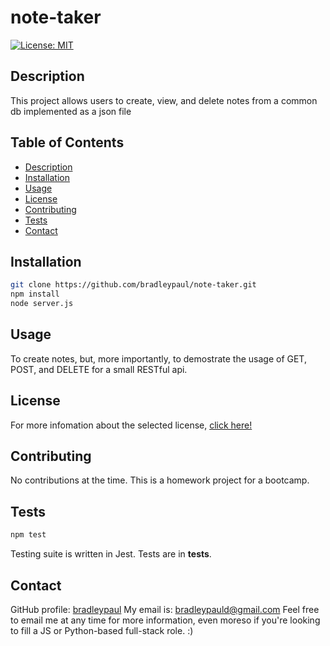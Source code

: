 # note-taker

[![License: MIT](https://img.shields.io/badge/License-MIT-yellow.svg)](https://opensource.org/licenses/MIT)

## Description

This project allows users to create, view, and delete notes from a common db implemented as a json file

## Table of Contents

* [Description](#description)
* [Installation](#installation)
* [Usage](#usage)
* [License](#license)
* [Contributing](#contributing)
* [Tests](#tests)
* [Contact](#contact)

## Installation

```bash
git clone https://github.com/bradleypaul/note-taker.git
npm install
node server.js
```

## Usage

To create notes, but, more importantly, to demostrate the usage of GET, POST, and DELETE for a small RESTful api.

## License

  For more infomation about the selected license, [click here!](https://opensource.org/licenses/MIT)

## Contributing

No contributions at the time. This is a homework project for a bootcamp.

## Tests

```bash
npm test
```

Testing suite is written in Jest. Tests are in __tests__.

## Contact

GitHub profile: [bradleypaul](https://github.com/bradleypaul)
My email is: [bradleypauld@gmail.com](mailto:bradleypauld@gmail.com)
Feel free to email me at any time for more information, even moreso if you're looking to fill a JS or Python-based full-stack role. :)
  
